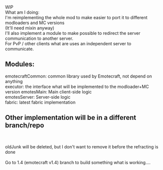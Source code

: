 WIP  
What am I doing:  
I'm reimplementing the whole mod to make easier to port it to different modloaders and MC versions  
(It'll need mixin anyway)  
I'll also implement a module to make possible to redirect the server communication to another server.  
For PvP / other clients what are uses an independent server to communicate.  

Modules:
--------
emotecraftCommon: common library used by Emotecraft, not depend on anything  
executor: the interface what will be implemented to the modloader+MC version
emotesMain: Main client-side logic  
emotesServer: Server-side logic
<br>
fabric: latest fabric implementation

Other implementation will be in a different branch/repo
-
<br>

oldJunk will be deleted, but I don't want to remove it before the refracting is done
<br>
<br>
Go to 1.4 (emotecraft v1.4) branch to build something what is working....
